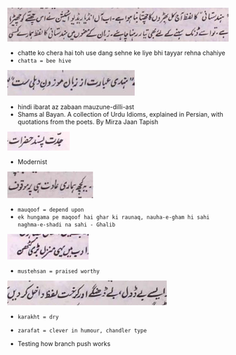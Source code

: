 

![](./img/chatteKoCherna.png)

* chatte ko chera hai toh use dang sehne ke liye bhi tayyar rehna chahiye
* `chatta = bee hive`


![](./img/hindiIbarat.png)
* hindi ibarat az zabaan mauzune-dilli-ast
* Shams al Bayan. A collection of Urdu Idioms, explained in Persian, with quotations from the poets. By Mirza Jaan Tapish

![](./img/JiddatPasand.png)

* Modernist

![](./img/mauqoof.png)

* `mauqoof = depend upon`
* `ek hungama pe maqoof hai ghar ki raunaq, nauha-e-gham hi sahi naghma-e-shadi na sahi - Ghalib`

![](./img/mustehsan.png)

* `mustehsan = praised worthy`

![](./img/karakht.png)

* `karakht = dry`


* `zarafat = clever in humour, chandler type`

* Testing how branch push works
